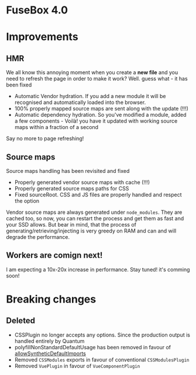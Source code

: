 # FuseBox 4.0

# Improvements

## HMR

We all know this annoying moment when you create a **new file** and you need to
refresh the page in order to make it work? Well. guess what - it has been fixed

- Automatic Vendor hydration. If you add a new module it will be recognised and
  automatically loaded into the browser.
- 100% properly mapped source maps are sent along with the update (!!!)
- Automatic dependency hydration. So you've modified a module, added a few
  components - Voilà! you have it updated with working source maps within a
  fraction of a second

Say no more to page refreshing!

## Source maps

Source maps handling has been revisited and fixed

- Properly generated vendor source maps with cache (!!!)
- Properly generated source maps paths for CSS
- Fixed sourceRoot. CSS and JS files are properly handled and respect the option

Vendor source maps are always generated under `node_modules`. They are cached
too, so now, you can restart the process and get them as fast and your SSD
allows. But bear in mind, that the process of generating/retrieving/injecting is
very greedy on RAM and can and will degrade the performance.

## Workers are comign next!

I am expecting a 10x-20x increase in performance. Stay tuned! it's comming soon!

# Breaking changes

## Deleted

- CSSPlugin no longer accepts any options. Since the production output is
  handled entirely by Quantum
- polyfillNonStandardDefaultUsage has been removed in favour of
  [allowSyntheticDefaultImports](#allowSyntheticDefaultImports)
- Removed `CSSModules` exports in favour of conventional `CSSModulesPlugin`
- Removed `VuePlugin` in favour of `VueComponentPlugin`
